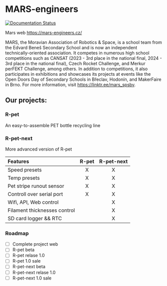 # **MARS-engineers**

[![Documentation Status](https://readthedocs.org/projects/mars-engineers-rpet/badge/?version=latest)](https://mars-engineers-rpet.readthedocs.io/en/latest/?badge=latest) 

Mars web https://mars-engineers.cz/

MARS, the Moravian Association of Robotics & Space, is a school team from the Edvard Beneš Secondary School and is now an independent technically-oriented association. It competes in numerous high school competitions such as CANSAT (2023 - 3rd place in the national final, 2024 - 3rd place in the national final), Czech Rocket Challenge, and Merkur perFEKT Challenge, among others. In addition to competitions, it also participates in exhibitions and showcases its projects at events like the Open Doors Day of Secondary Schools in Břeclav, Hodonín, and MakerFaire in Brno. For more information, visit https://linktr.ee/mars_spsbv.

## Our projects:
### R-pet
An easy-to-assemble PET bottle recycling line

### R-pet-next
More advanced version of R-pet


|          Features               | R-pet | R-pet-next |
|:--------------------------------|:-----:|:----------:|
| Speed presets                   |   X   |      X     |
| Temp presets                    |   X   |      X     |
| Pet stripe runout sensor        |   X   |      X     |
| Controll over serial port       |   X   |      X     |
| Wifi, API, Web control          |       |      X     |
| Filament thicknesses control    |       |      X     |
| SD card logger && RTC           |       |      X     |

### Roadmap
- [ ] Complete project web
- [ ] R-pet beta
- [ ] R-pet relase 1.0
- [ ] R-pet 1.0 sale
- [ ] R-pet-next beta
- [ ] R-pet-next relase 1.0
- [ ] R-pet-next 1.0 sale
      
<!--

**Here are some ideas to get you started:**

🙋‍♀️ A short introduction - what is your organization all about?
🌈 Contribution guidelines - how can the community get involved?
👩‍💻 Useful resources - where can the community find your docs? Is there anything else the community should know?
🍿 Fun facts - what does your team eat for breakfast?
🧙 Remember, you can do mighty things with the power of [Markdown](https://docs.github.com/github/writing-on-github/getting-started-with-writing-and-formatting-on-github/basic-writing-and-formatting-syntax)
-->
